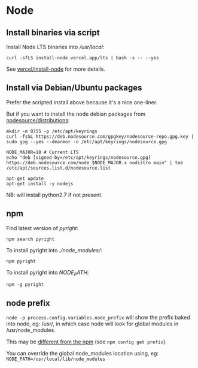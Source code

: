 # Node

## Install binaries via script

Install Node LTS binaries into _/usr/local_:

```
curl -sfLS install-node.vercel.app/lts | bash -s -- --yes
```

See [vercel/install-node](https://github.com/vercel/install-node/blob/master/install.sh) for more details.

## Install via Debian/Ubuntu packages

Prefer the scripted install above because it's a nice one-liner.

But if you want to install the node debian packages from [nodesource/distributions](https://github.com/nodesource/distributions):

```
mkdir -m 0755 -p /etc/apt/keyrings
curl -fsSL https://deb.nodesource.com/gpgkey/nodesource-repo.gpg.key | sudo gpg --yes --dearmor -o /etc/apt/keyrings/nodesource.gpg

NODE_MAJOR=18 # Current LTS
echo "deb [signed-by=/etc/apt/keyrings/nodesource.gpg] https://deb.nodesource.com/node_$NODE_MAJOR.x nodistro main" | tee /etc/apt/sources.list.d/nodesource.list

apt-get update
apt-get install -y nodejs
```

NB: will install python2.7 if not present.

## npm

Find latest version of _pyright_:

```
npm search pyright
```

To install pyright into _./node_modules/_:

```
npm pyright
```

To install pyright into _$NODE_PATH$_:

```
npm -g pyright
```

## node prefix

`node -p process.config.variables.node_prefix` will show the prefix baked into node, eg: /usr/, in which case node will look for global modules in /usr/node_modules.

This may be [different from the npm](https://github.com/nodejs/node/issues/18024#issuecomment-355848073) (see `npm config get prefix`).

You can override the global node_modules location using, eg: `NODE_PATH=/usr/local/lib/node_modules`
